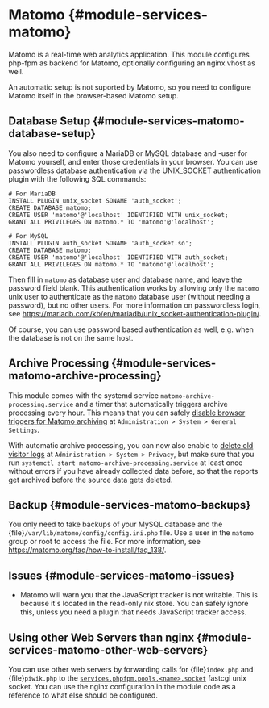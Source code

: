 # Matomo {#module-services-matomo}

Matomo is a real-time web analytics application. This module configures
php-fpm as backend for Matomo, optionally configuring an nginx vhost as well.

An automatic setup is not suported by Matomo, so you need to configure Matomo
itself in the browser-based Matomo setup.

## Database Setup {#module-services-matomo-database-setup}

You also need to configure a MariaDB or MySQL database and -user for Matomo
yourself, and enter those credentials in your browser. You can use
passwordless database authentication via the UNIX_SOCKET authentication
plugin with the following SQL commands:
```
# For MariaDB
INSTALL PLUGIN unix_socket SONAME 'auth_socket';
CREATE DATABASE matomo;
CREATE USER 'matomo'@'localhost' IDENTIFIED WITH unix_socket;
GRANT ALL PRIVILEGES ON matomo.* TO 'matomo'@'localhost';

# For MySQL
INSTALL PLUGIN auth_socket SONAME 'auth_socket.so';
CREATE DATABASE matomo;
CREATE USER 'matomo'@'localhost' IDENTIFIED WITH auth_socket;
GRANT ALL PRIVILEGES ON matomo.* TO 'matomo'@'localhost';
```
Then fill in `matomo` as database user and database name,
and leave the password field blank. This authentication works by allowing
only the `matomo` unix user to authenticate as the
`matomo` database user (without needing a password), but no
other users. For more information on passwordless login, see
<https://mariadb.com/kb/en/mariadb/unix_socket-authentication-plugin/>.

Of course, you can use password based authentication as well, e.g. when the
database is not on the same host.

## Archive Processing {#module-services-matomo-archive-processing}

This module comes with the systemd service
`matomo-archive-processing.service` and a timer that
automatically triggers archive processing every hour. This means that you
can safely
[disable browser triggers for Matomo archiving](
https://matomo.org/docs/setup-auto-archiving/#disable-browser-triggers-for-matomo-archiving-and-limit-matomo-reports-to-updating-every-hour
) at
`Administration > System > General Settings`.

With automatic archive processing, you can now also enable to
[delete old visitor logs](https://matomo.org/docs/privacy/#step-2-delete-old-visitors-logs)
at `Administration > System > Privacy`, but make sure that you run `systemctl start
matomo-archive-processing.service` at least once without errors if
you have already collected data before, so that the reports get archived
before the source data gets deleted.

## Backup {#module-services-matomo-backups}

You only need to take backups of your MySQL database and the
{file}`/var/lib/matomo/config/config.ini.php` file. Use a user
in the `matomo` group or root to access the file. For more
information, see
<https://matomo.org/faq/how-to-install/faq_138/>.

## Issues {#module-services-matomo-issues}

  - Matomo will warn you that the JavaScript tracker is not writable. This is
    because it's located in the read-only nix store. You can safely ignore
    this, unless you need a plugin that needs JavaScript tracker access.

## Using other Web Servers than nginx {#module-services-matomo-other-web-servers}

You can use other web servers by forwarding calls for
{file}`index.php` and {file}`piwik.php` to the
[`services.phpfpm.pools.<name>.socket`](#opt-services.phpfpm.pools._name_.socket)
fastcgi unix socket. You can use
the nginx configuration in the module code as a reference to what else
should be configured.
